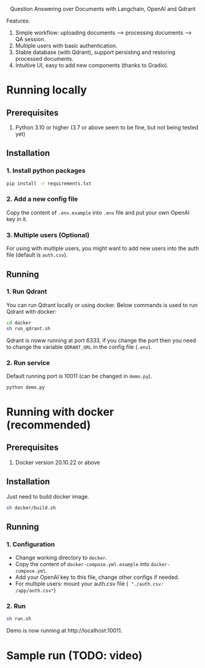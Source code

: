 <p align="center">Question Answering over Documents with Langchain, OpenAI and Qdrant  </p>  

Features:  
1. Simple workflow: uploading documents --> processing documents --> QA session.   
2. Multiple users with basic authentication.  
3. Stable database (with Qdrant), support persisting and restoring processed documents.  
4. Intuitive UI, easy to add new components (thanks to Gradio).

# Running locally
## Prerequisites
1. Python 3.10 or higher (3.7 or above seem to be fine, but not being tested yet)
## Installation
### 1. Install python packages  
```bash
pip install -r requirements.txt
```
### 2. Add a new config file  
Copy the content of `.env.example` into `.env` file and put your own OpenAI key in it.
### 3. Multiple users (Optional)
For using with multiple users, you might want to add new users into the auth file (default is `auth.csv`).
## Running
### 1. Run Qdrant
You can run Qdrant locally or using docker. Below commands is used to run Qdrant with docker:  
```bash
cd docker
sh run_qdrant.sh
```
Qdrant is noww running at port 6333, if you change the port then you need to change the variable `QDRANT_URL` in the config file (`.env`).
### 2. Run service
Default running port is 10011 (can be changed in `demo.py`).
```bash
python demo.py
```

# Running with docker (recommended)
## Prerequisites
1. Docker version 20.10.22 or above
## Installation
Just need to build docker image.  
```bash
sh docker/build.sh
```
## Running
### 1. Configuration
- Change working directory to   `docker`.
- Copy the content of `docker-compose.yml.example` into `docker-compose.yml`.  
- Add your OpenAI key to this file, change other configs if needed.
- For multiple users: mount your auth.csv file (` "./auth.csv: /app/auth.csv"`)
### 2. Run
```bash
sh run.sh
```
Demo is now running at http://localhost:10011.

# Sample run (TODO: video)